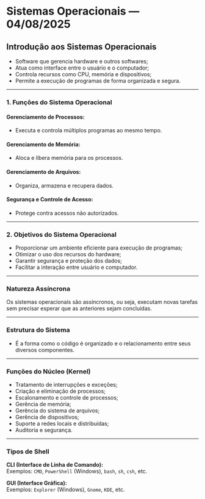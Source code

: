 # Sistemas Operacionais — 04/08/2025

## Introdução aos Sistemas Operacionais

- Software que gerencia hardware e outros softwares;  
- Atua como interface entre o usuário e o computador;  
- Controla recursos como CPU, memória e dispositivos;  
- Permite a execução de programas de forma organizada e segura.  

---

### 1. Funções do Sistema Operacional

#### **Gerenciamento de Processos:**
- Executa e controla múltiplos programas ao mesmo tempo.

#### **Gerenciamento de Memória:**
- Aloca e libera memória para os processos.

#### **Gerenciamento de Arquivos:**
- Organiza, armazena e recupera dados.

#### **Segurança e Controle de Acesso:**
- Protege contra acessos não autorizados.

---

### 2. Objetivos do Sistema Operacional
- Proporcionar um ambiente eficiente para execução de programas;  
- Otimizar o uso dos recursos do hardware;  
- Garantir segurança e proteção dos dados;  
- Facilitar a interação entre usuário e computador.  

---

### Natureza Assíncrona
Os sistemas operacionais são assíncronos, ou seja, executam novas tarefas sem precisar esperar que as anteriores sejam concluídas.

---

### Estrutura do Sistema
- É a forma como o código é organizado e o relacionamento entre seus diversos componentes.

---

### Funções do Núcleo (Kernel)
- Tratamento de interrupções e exceções;  
- Criação e eliminação de processos;  
- Escalonamento e controle de processos;  
- Gerência de memória;  
- Gerência do sistema de arquivos;  
- Gerência de dispositivos;  
- Suporte a redes locais e distribuídas;  
- Auditoria e segurança.  

---

### Tipos de Shell

**CLI (Interface de Linha de Comando):**  
Exemplos: `CMD`, `PowerShell` (Windows), `bash`, `sh`, `csh`, etc.

**GUI (Interface Gráfica):**  
Exemplos: `Explorer` (Windows), `Gnome`, `KDE`, etc.
